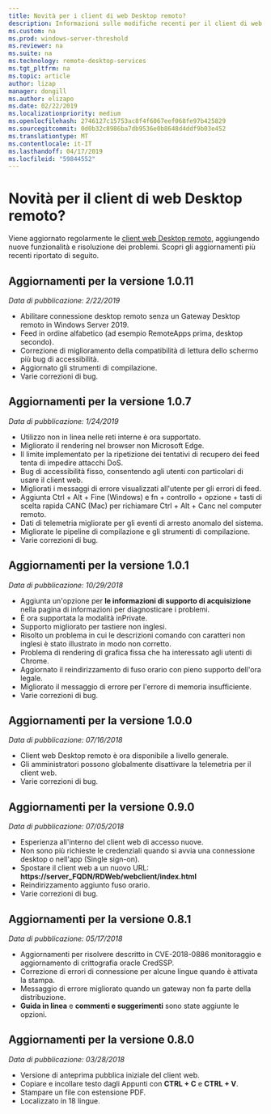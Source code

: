 ```yaml
---
title: Novità per i client di web Desktop remoto?
description: Informazioni sulle modifiche recenti per il client di web Desktop remoto
ms.custom: na
ms.prod: windows-server-threshold
ms.reviewer: na
ms.suite: na
ms.technology: remote-desktop-services
ms.tgt_pltfrm: na
ms.topic: article
author: lizap
manager: dongill
ms.author: elizapo
ms.date: 02/22/2019
ms.localizationpriority: medium
ms.openlocfilehash: 2746127c15753ac8f4f6067eef068fe97b425829
ms.sourcegitcommit: 0d0b32c8986ba7db9536e0b8648d4ddf9b03e452
ms.translationtype: MT
ms.contentlocale: it-IT
ms.lasthandoff: 04/17/2019
ms.locfileid: "59844552"
---
```

# <a name="whats-new-for-the-remote-desktop-web-client"></a>Novità per il client di web Desktop remoto?

Viene aggiornato regolarmente le [client web Desktop remoto](remote-desktop-web-client.md), aggiungendo nuove funzionalità e risoluzione dei problemi. Scopri gli aggiornamenti più recenti riportato di seguito.

## <a name="updates-for-version-1011"></a>Aggiornamenti per la versione 1.0.11
*Data di pubblicazione: 2/22/2019*

- Abilitare connessione desktop remoto senza un Gateway Desktop remoto in Windows Server 2019.
- Feed in ordine alfabetico (ad esempio RemoteApps prima, desktop secondo).
- Correzione di miglioramento della compatibilità di lettura dello schermo più bug di accessibilità.
- Aggiornato gli strumenti di compilazione.
- Varie correzioni di bug.

## <a name="updates-for-version-107"></a>Aggiornamenti per la versione 1.0.7
*Data di pubblicazione: 1/24/2019*

- Utilizzo non in linea nelle reti interne è ora supportato.
- Migliorato il rendering nel browser non Microsoft Edge.
- Il limite implementato per la ripetizione dei tentativi di recupero dei feed tenta di impedire attacchi DoS.
- Bug di accessibilità fisso, consentendo agli utenti con particolari di usare il client web.
- Migliorati i messaggi di errore visualizzati all'utente per gli errori di feed.
- Aggiunta Ctrl + Alt + Fine (Windows) e fn + controllo + opzione + tasti di scelta rapida CANC (Mac) per richiamare Ctrl + Alt + Canc nel computer remoto.
- Dati di telemetria migliorate per gli eventi di arresto anomalo del sistema. 
- Migliorate le pipeline di compilazione e gli strumenti di compilazione.
- Varie correzioni di bug.

## <a name="updates-for-version-101"></a>Aggiornamenti per la versione 1.0.1
*Data di pubblicazione: 10/29/2018*

- Aggiunta un'opzione per **le informazioni di supporto di acquisizione** nella pagina di informazioni per diagnosticare i problemi.
- È ora supportata la modalità inPrivate.
- Supporto migliorato per tastiere non inglesi.
- Risolto un problema in cui le descrizioni comando con caratteri non inglesi è stato illustrato in modo non corretto.
- Problema di rendering di grafica fissa che ha interessato agli utenti di Chrome.
- Aggiornato il reindirizzamento di fuso orario con pieno supporto dell'ora legale.
- Migliorato il messaggio di errore per l'errore di memoria insufficiente.
- Varie correzioni di bug.

## <a name="updates-for-version-100"></a>Aggiornamenti per la versione 1.0.0
*Data di pubblicazione: 07/16/2018*

- Client web Desktop remoto è ora disponibile a livello generale.
- Gli amministratori possono globalmente disattivare la telemetria per il client web.
- Varie correzioni di bug.

## <a name="updates-for-version-090"></a>Aggiornamenti per la versione 0.9.0
*Data di pubblicazione: 07/05/2018*

- Esperienza all'interno del client web di accesso nuove.
- Non sono più richieste le credenziali quando si avvia una connessione desktop o nell'app (Single sign-on).
- Spostare il client web a un nuovo URL: **https://server_FQDN/RDWeb/webclient/index.html**
- Reindirizzamento aggiunto fuso orario.
- Varie correzioni di bug.

## <a name="updates-for-version-081"></a>Aggiornamenti per la versione 0.8.1
*Data di pubblicazione: 05/17/2018*

- Aggiornamenti per risolvere descritto in CVE-2018-0886 monitoraggio e aggiornamento di crittografia oracle CredSSP.
- Correzione di errori di connessione per alcune lingue quando è attivata la stampa.
- Messaggio di errore migliorato quando un gateway non fa parte della distribuzione.
- **Guida in linea** e **commenti e suggerimenti** sono state aggiunte le opzioni.

## <a name="updates-for-version-080"></a>Aggiornamenti per la versione 0.8.0
*Data di pubblicazione: 03/28/2018*

- Versione di anteprima pubblica iniziale del client web.
- Copiare e incollare testo dagli Appunti con **CTRL + C** e **CTRL + V**.
- Stampare un file con estensione PDF.
- Localizzato in 18 lingue.
 
